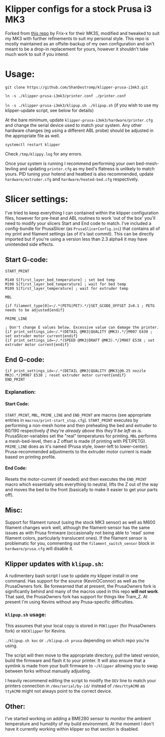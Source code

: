 # Klipper configs for a stock Prusa i3 MK3

Forked from [this repo](https://github.com/Frix-x/klipper-prusa-i3mk3s) by Frix-x for their MK3S, modified and tweaked to suit my MK3 with further refinements to suit my personal style.  This repo is mostly maintained as an offsite-backup of my own configuration and isn't meant to be a drop-in replacement for yours, however it shouldn't take much work to suit if you intend.

# Usage:

`git clone https://github.com/ShanDestromp/klipper-prusa-i3mk3.git`

`ln -s ./klipper-prusa-i3mk3/printer.conf ./printer.conf`

`ln -s ./klipper-prusa-i3mk3/klipup.sh ./klipup.sh` (if you wish to use my klipper-update script, see below for details)

At the bare minimum, update `klipper-prusa-i3mk3/hardware/printer.cfg` and change the serial device used to match your system.  Any other hardware changes (eg using a different ABL probe) should be adjusted in the appropriate file as well.

`systemctl restart klipper`

Check `/tmp/klippy.log` for any errors.

Once your system is running I recommend performing your own bed-mesh-levling and updating `printer.cfg` as my bed's flatness is unlikely to match yours.  PID tuning your hotend and heatbed is also recommended, update `hardware/extruder.cfg` and `hardware/heated-bed.cfg` respectively.

# Slicer settings:

I've tried to keep everything I can contained within the klipper configuration files, however for pre-heat and ABL routines to work 'out of the box' you'll need to modify your slicers Start and End code to match.  I've included a config-bundle for PrusaSlicer (as `PrusaSlicerConfig.ini`) that contains all of my print and filament settings (as of it's last commit).  This can be directly imported but if you're using a version less than 2.3 alpha4 it may have unintended side effects.

## Start G-code:
  ````
START_PRINT

M140 S[first_layer_bed_temperature] ; set bed temp
M190 S[first_layer_bed_temperature] ; wait for bed temp
M109 S[first_layer_temperature] ; wait for extruder temp

MBL

{if filament_type[0]=~/.*(PETG|PET).*/}SET_GCODE_OFFSET Z=0.1 ; PETG needs to be adjusted{endif}

PRIME_LINE

; Don't change E values below. Excessive value can damage the printer.
{if print_settings_id=~/.*(DETAIL @MK3|QUALITY @MK3).*/}M907 E430 ; set extruder motor current{endif}
{if print_settings_id=~/.*(SPEED @MK3|DRAFT @MK3).*/}M907 E538 ; set extruder motor current{endif}`
````

## End G-code:
````
{if print_settings_id=~/.*(DETAIL @MK3|QUALITY @MK3|@0.25 nozzle MK3).*/}M907 E538 ; reset extruder motor current{endif}
END_PRINT
````

### Explanation:

#### Start Code:
`START_PRINT`, `MBL`, `PRIME_LINE` and `END_PRINT` are macros (see appropriate entries in `macros/print-start_stop.cfg`).  `START_PRINT` executes by performing a non-mesh home and then preheating the bed and extruder to 60/190 respectively *if they're already above this they'll be left as is*.  PrusaSlicer-variables set the "real" temperatures for printing.  `MBL` performs a mesh-bed-level, then a Z offset is made (if printing with PET/PETG).  `PRIME_LINE` does as it's named (Prusa style, lower-left to lower-center).  Prusa-recommended adjustments to the extruder motor current is made based on printing profile.

#### End Code:
Resets the motor-current (if needed) and then executes the `END_PRINT` macro which essentially sets everything to neutral, lifts the Z out of the way and moves the bed to the front (basically to make it easier to get your parts off).

## Misc:
Support for filament runout (using the stock MK3 sensor) as well as M600 filament changes work well, although the filament-sensor has the same issues as with Prusa firmware (occasionally not being able to 'read' some filament colors, particularly translucent ones).  If the filament sensor is problematic for you, commenting out the `filament_switch_sensor` block in `hardware/prusa.cfg` will disable it.

## Klipper updates with `klipup.sh`:
A rudimentery bash script I use to update my klipper install in one command.  Has support for the source (KevinOConnor) as well as the PrusaOwners fork.  Be forewarned that at present, the PrusaOwners fork is significantly behind and many of the macros used in this repo **will not work**.  That said, the PrusaOwners fork has support for things like Tram_Z.  At present I'm using Kevins without any Prusa-specific difficulties.

### `klipup.sh` usage:

This assumes that your local copy is stored in `POKlipper` (for PrusaOwners fork) or `KOCKlipper` for Kevins.

`./klipup.sh koc` or `./klipup.sh prusa` depending on which repo you're using.

The script will then move to the appropriate directory, pull the latest version, build the firmware and flash it to your printer.  It will also ensure that a symlink is made from your built firmware to `~/klipper` allowing you to swap between forks without manually adjusting.

I heavily recommend editing the script to modify the `DEV` line to match your printers connection in `/dev/serial/by-id/` instead of `/dev/ttyACM0` as `ttyACM0` might not always point to the correct device.

## Other:
I've started working on adding a BME280 sensor to monitor the ambient temperature and humidity of my build environment.  At the moment I don't have it currently working within klipper so that section is disabled.
